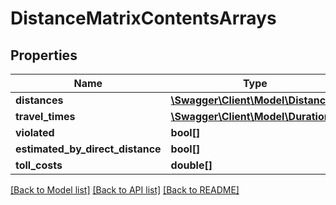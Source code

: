 # DistanceMatrixContentsArrays

## Properties
Name | Type | Description | Notes
------------ | ------------- | ------------- | -------------
**distances** | [**\Swagger\Client\Model\Distance[]**](Distance.md) |  | [optional] 
**travel_times** | [**\Swagger\Client\Model\Duration[]**](Duration.md) |  | [optional] 
**violated** | **bool[]** |  | [optional] 
**estimated_by_direct_distance** | **bool[]** |  | [optional] 
**toll_costs** | **double[]** |  | [optional] 

[[Back to Model list]](../../README.md#documentation-for-models) [[Back to API list]](../../README.md#documentation-for-api-endpoints) [[Back to README]](../../README.md)

